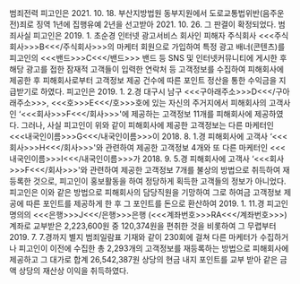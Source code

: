 범죄전력
피고인은 2021. 10. 18. 부산지방법원 동부지원에서 도로교통법위반(음주운전)죄로 징역 1년에 집행유예 2년을 선고받아 2021. 10. 26. 그 판결이 확정되었다.
범죄사실
피고인은 2019. 1. 초순경 인터넷 광고서비스 회사인 피해자 주식회사 <<<주식회사>>>B<<</주식회사>>>의 마케터 회원으로 가입하여 특정 광고 배너(콘텐츠)를 피고인의 <<<밴드>>>C<<</밴드>>> 밴드 등 SNS 및 인터넷커뮤니티에 게시한 후 해당 광고를 접한 잠재적 고객들이 입력한 연락처 등 고객정보를 수집하여 피해회사에 제공한 후 피해회사로부터 고객정보 제공 건수에 따른 포인트 정산을 통한 수익금을 지급받기로 하였다.
피고인은 2019. 1. 2.경 대구시 남구 <<<구아래주소>>>D<<</구아래주소>>>, <<<호>>>E<<</호>>>호에 있는 자신의 주거지에서 피해회사의 고객사인 ‘<<<회사>>>F<<</회사>>>'에 제공하는 고객정보 11개를 피해회사에 제공하였다.
그러나, 사실 피고인이 위와 같이 피해회사에 제공한 고객정보는 다른 마케터인 <<<내국인이름>>>G<<</내국인이름>>>이 2018. 8. 1.경 피해회사에 고객사 ‘<<<회사>>>H<<</회사>>>'와 관련하여 제공한 고객정보 4개와 또 다른 마케터인 <<<내국인이름>>>I<<</내국인이름>>>가 2018. 9. 5.경 피해회사에 고객사 ‘<<<회사>>>F<<</회사>>>'와 관련하여 제공한 고객정보 7개를 불상의 방법으로 취득하여 재등록한 것으로, 피고인이 홍보활동을 하여 정당하게 획득한 고객들의 정보가 아니었다.
피고인은 이와 같은 방법으로 피해회사의 담당직원을 기망하여 그로 하여금 고객정보 제공에 따른 포인트를 제공하게 한 후 그 포인트를 돈으로 환산하여 2019. 1. 11.경 피고인 명의의 <<<은행>>>J<<</은행>>>은행 (<<<계좌번호>>>RA<<</계좌번호>>>) 계좌로 교부받은 2,223,600원 중 120,374원을 편취한 것을 비롯하여 그 무렵부터 2019. 7. 7.경까지 별지 범죄일람표 기재와 같이 230회에 걸쳐 다른 마케터가 수집하거나 피고인이 이전에 수집한 총 2,293개의 고객정보를 재등록하는 방법으로 피해회사에 제공하고 그 대가로 합계 26,542,387원 상당의 현금 내지 포인트를 교부 받아 같은 금액 상당의 재산상 이익을 취득하였다.